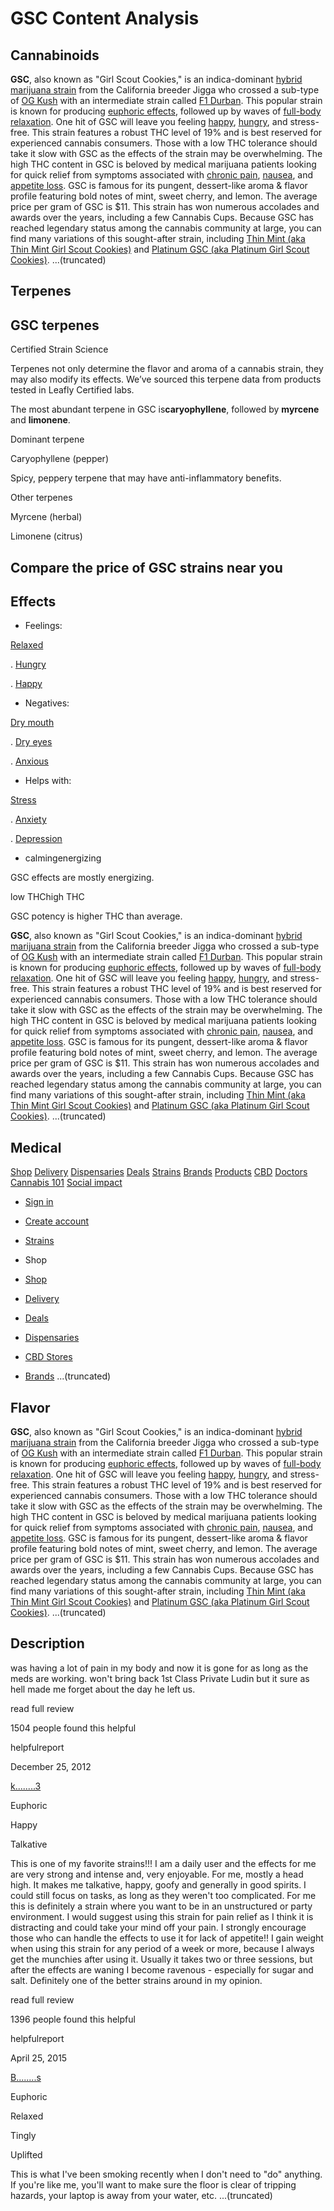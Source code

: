 # GSC Content Analysis

## Cannabinoids

**GSC**, also known as "Girl Scout Cookies," is an indica-dominant [hybrid marijuana strain](https://www.leafly.com/strains/lists/category/hybrid) from the California breeder Jigga who crossed a sub-type of [OG Kush](https://www.leafly.com/strains/og-kush) with an intermediate strain called [F1 Durban](https://www.leafly.com/strains/f1-durb). This popular strain is known for producing [euphoric effects](https://www.leafly.com/strains/lists/effect/euphoric), followed up by waves of [full-body relaxation](https://www.leafly.com/strains/lists/effect/relaxed). One hit of GSC will leave you feeling [happy](https://www.leafly.com/strains/lists/effect/happy), [hungry](https://www.leafly.com/strains/lists/effect/hungry), and stress-free. This strain features a robust THC level of 19% and is best reserved for experienced cannabis consumers. Those with a low THC tolerance should take it slow with GSC as the effects of the strain may be overwhelming. The high THC content in GSC is beloved by medical marijuana patients looking for quick relief from symptoms associated with [chronic pain](https://www.leafly.com/strains/lists/condition/pain), [nausea](https://www.leafly.com/strains/lists/condition/nausea), and [appetite loss](https://www.leafly.com/strains/lists/condition/lack-of-appetite). GSC is famous for its pungent, dessert-like aroma & flavor profile featuring bold notes of mint, sweet cherry, and lemon. The average price per gram of GSC is $11. This strain has won numerous accolades and awards over the years, including a few Cannabis Cups. Because GSC has reached legendary status among the cannabis community at large, you can find many variations of this sought-after strain, including [Thin Mint (aka Thin Mint Girl Scout Cookies)](https://www.leafly.com/strains/thin-mint) and [Platinum GSC (aka Platinum Girl Scout Cookies)](https://www.leafly.com/strains/platinum-gsc).
...(truncated)

## Terpenes

## GSC terpenes

Certified Strain Science

Terpenes not only determine the flavor and aroma of a cannabis strain, they may also modify its effects. We’ve sourced this terpene data from products tested in Leafly Certified labs.

The most abundant terpene in GSC is**caryophyllene**, followed by **myrcene** and **limonene**.

Dominant terpene

Caryophyllene (pepper)

Spicy, peppery terpene that may have anti-inflammatory benefits.

Other terpenes

Myrcene (herbal)

Limonene (citrus)

## Compare the price of GSC strains near you

## Effects

- Feelings:

[Relaxed](https://www.leafly.com/strains/gsc#strain-sensations-section)



. [Hungry](https://www.leafly.com/strains/gsc#strain-sensations-section)



. [Happy](https://www.leafly.com/strains/gsc#strain-sensations-section)

- Negatives:

[Dry mouth](https://www.leafly.com/strains/gsc#strain-sensations-section)



. [Dry eyes](https://www.leafly.com/strains/gsc#strain-sensations-section)



. [Anxious](https://www.leafly.com/strains/gsc#strain-sensations-section)

- Helps with:

[Stress](https://www.leafly.com/strains/gsc#helps-with-section)



. [Anxiety](https://www.leafly.com/strains/gsc#helps-with-section)



. [Depression](https://www.leafly.com/strains/gsc#helps-with-section)

- calmingenergizing













GSC effects are mostly energizing.





low THChigh THC













GSC potency is higher THC than average.


**GSC**, also known as "Girl Scout Cookies," is an indica-dominant [hybrid marijuana strain](https://www.leafly.com/strains/lists/category/hybrid) from the California breeder Jigga who crossed a sub-type of [OG Kush](https://www.leafly.com/strains/og-kush) with an intermediate strain called [F1 Durban](https://www.leafly.com/strains/f1-durb). This popular strain is known for producing [euphoric effects](https://www.leafly.com/strains/lists/effect/euphoric), followed up by waves of [full-body relaxation](https://www.leafly.com/strains/lists/effect/relaxed). One hit of GSC will leave you feeling [happy](https://www.leafly.com/strains/lists/effect/happy), [hungry](https://www.leafly.com/strains/lists/effect/hungry), and stress-free. This strain features a robust THC level of 19% and is best reserved for experienced cannabis consumers. Those with a low THC tolerance should take it slow with GSC as the effects of the strain may be overwhelming. The high THC content in GSC is beloved by medical marijuana patients looking for quick relief from symptoms associated with [chronic pain](https://www.leafly.com/strains/lists/condition/pain), [nausea](https://www.leafly.com/strains/lists/condition/nausea), and [appetite loss](https://www.leafly.com/strains/lists/condition/lack-of-appetite). GSC is famous for its pungent, dessert-like aroma & flavor profile featuring bold notes of mint, sweet cherry, and lemon. The average price per gram of GSC is $11. This strain has won numerous accolades and awards over the years, including a few Cannabis Cups. Because GSC has reached legendary status among the cannabis community at large, you can find many variations of this sought-after strain, including [Thin Mint (aka Thin Mint Girl Scout Cookies)](https://www.leafly.com/strains/thin-mint) and [Platinum GSC (aka Platinum Girl Scout Cookies)](https://www.leafly.com/strains/platinum-gsc).
...(truncated)

## Medical

[Shop](https://www.leafly.com/shop) [Delivery](https://www.leafly.com/delivery) [Dispensaries](https://www.leafly.com/dispensaries) [Deals](https://www.leafly.com/deals) [Strains](https://www.leafly.com/strains/lists) [Brands](https://www.leafly.com/brands) [Products](https://www.leafly.com/products) [CBD](https://www.leafly.com/cbd-stores) [Doctors](https://www.leafly.com/medical-marijuana-doctors) [Cannabis 101](https://www.leafly.com/news/cannabis-101) [Social impact](https://www.leafly.com/social-impact)

- [Sign in](https://sso.leafly.com/sign-in?rd=https%3A%2F%2Fwww.leafly.com%2Fstrains%2Fgsc)
- [Create account](https://sso.leafly.com/sign-up?rd=https%3A%2F%2Fwww.leafly.com%2Fstrains%2Fgsc)

- [Strains](https://www.leafly.com/strains/lists)

- Shop
- [Shop](https://www.leafly.com/shop)
- [Delivery](https://www.leafly.com/delivery)
- [Deals](https://www.leafly.com/deals)
- [Dispensaries](https://www.leafly.com/dispensaries)
- [CBD Stores](https://www.leafly.com/cbd-stores)
- [Brands](https://www.leafly.com/brands)
...(truncated)

## Flavor

**GSC**, also known as "Girl Scout Cookies," is an indica-dominant [hybrid marijuana strain](https://www.leafly.com/strains/lists/category/hybrid) from the California breeder Jigga who crossed a sub-type of [OG Kush](https://www.leafly.com/strains/og-kush) with an intermediate strain called [F1 Durban](https://www.leafly.com/strains/f1-durb). This popular strain is known for producing [euphoric effects](https://www.leafly.com/strains/lists/effect/euphoric), followed up by waves of [full-body relaxation](https://www.leafly.com/strains/lists/effect/relaxed). One hit of GSC will leave you feeling [happy](https://www.leafly.com/strains/lists/effect/happy), [hungry](https://www.leafly.com/strains/lists/effect/hungry), and stress-free. This strain features a robust THC level of 19% and is best reserved for experienced cannabis consumers. Those with a low THC tolerance should take it slow with GSC as the effects of the strain may be overwhelming. The high THC content in GSC is beloved by medical marijuana patients looking for quick relief from symptoms associated with [chronic pain](https://www.leafly.com/strains/lists/condition/pain), [nausea](https://www.leafly.com/strains/lists/condition/nausea), and [appetite loss](https://www.leafly.com/strains/lists/condition/lack-of-appetite). GSC is famous for its pungent, dessert-like aroma & flavor profile featuring bold notes of mint, sweet cherry, and lemon. The average price per gram of GSC is $11. This strain has won numerous accolades and awards over the years, including a few Cannabis Cups. Because GSC has reached legendary status among the cannabis community at large, you can find many variations of this sought-after strain, including [Thin Mint (aka Thin Mint Girl Scout Cookies)](https://www.leafly.com/strains/thin-mint) and [Platinum GSC (aka Platinum Girl Scout Cookies)](https://www.leafly.com/strains/platinum-gsc).
...(truncated)

## Description

was having a lot of pain in my body and now it is gone for as long as the meds are working. won't bring back 1st Class Private Ludin but it sure as hell made me forget about the day he left us.

read full review

1504 people found this helpful

helpfulreport

December 25, 2012

[k........3](https://www.leafly.com/profile/2119a588-3b8c-4627-8dd7-d83d6221ed2b)

Euphoric

Happy

Talkative

This is one of my favorite strains!!! I am a daily user and the effects for me are very strong and intense and, very enjoyable. For me, mostly a head high. It makes me talkative, happy, goofy and generally in good spirits. I could still focus on tasks, as long as they weren't too complicated. For me this is definitely a strain where you want to be in an unstructured or party environment.
I would suggest using this strain for pain relief as I think it is distracting and could take your mind off your pain. I strongly encourage those who can handle the effects to use it for lack of appetite!! I gain weight when using this strain for any period of a week or more, because I always get the munchies after using it. Usually it takes two or three sessions, but after the effects are waning I become ravenous - especially for sugar and salt.
Definitely one of the better strains around in my opinion.

read full review

1396 people found this helpful

helpfulreport

April 25, 2015

[B........s](https://www.leafly.com/profile/df4972aa-de51-4b22-af05-5e4e1cbb12bb)

Euphoric

Relaxed

Tingly

Uplifted

This is what I've been smoking recently when I don't need to "do" anything. If you're like me, you'll want to make sure the floor is clear of tripping hazards, your laptop is away from your water, etc.
...(truncated)

